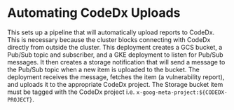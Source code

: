 # Automating CodeDx Uploads

This sets up a pipeline that will automatically upload reports to CodeDx. 
This is necessary because the cluster blocks connecting with CodeDx directly from 
outside the cluster. This deployment creates a GCS bucket, a Pub/Sub topic and subscriber,
and a GKE deployment to listen for Pub/Sub messages. It then creates a storage notification that will send
a message to the Pub/Sub topic when a new item is uploaded to the bucket.
The deployment receives the message, fetches the item (a vulnerability report),
and uploads it to the appropriate CodeDx project. The Storage bucket item must be tagged 
with the CodeDx project i.e. `x-goog-meta-project:${CODEDX-PROJECT}`.